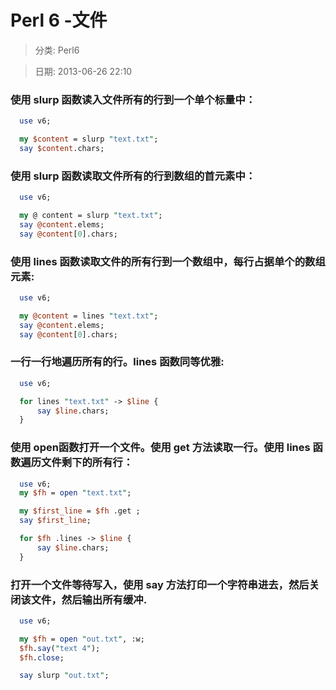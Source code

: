 # Perl 6 -文件
> 分类: Perl6

> 日期: 2013-06-26 22:10


### 使用 slurp 函数读入文件所有的行到一个单个标量中：   
```perl
  use v6;

  my $content = slurp "text.txt";
  say $content.chars;
```
 

### 使用 slurp 函数读取文件所有的行到数组的首元素中：
```perl
  use v6;

  my @ content = slurp "text.txt";
  say @content.elems;
  say @content[0].chars;
```

### 使用 lines 函数读取文件的所有行到一个数组中，每行占据单个的数组元素:
```perl
  use v6;

  my @content = lines "text.txt";
  say @content.elems;
  say @content[0].chars;
```

### 一行一行地遍历所有的行。lines 函数同等优雅:
```perl
  use v6;

  for lines "text.txt" -> $line {
      say $line.chars;
  }
```

### 使用 open函数打开一个文件。使用 get 方法读取一行。使用 lines 函数遍历文件剩下的所有行：
```perl
  use v6;
  my $fh = open "text.txt";

  my $first_line = $fh .get ;
  say $first_line;

  for $fh .lines -> $line {
      say $line.chars;
  }
```
###  打开一个文件等待写入，使用 say 方法打印一个字符串进去，然后关闭该文件，然后输出所有缓冲.
```perl
  use v6;

  my $fh = open "out.txt", :w;
  $fh.say("text 4");
  $fh.close;

  say slurp "out.txt";
```